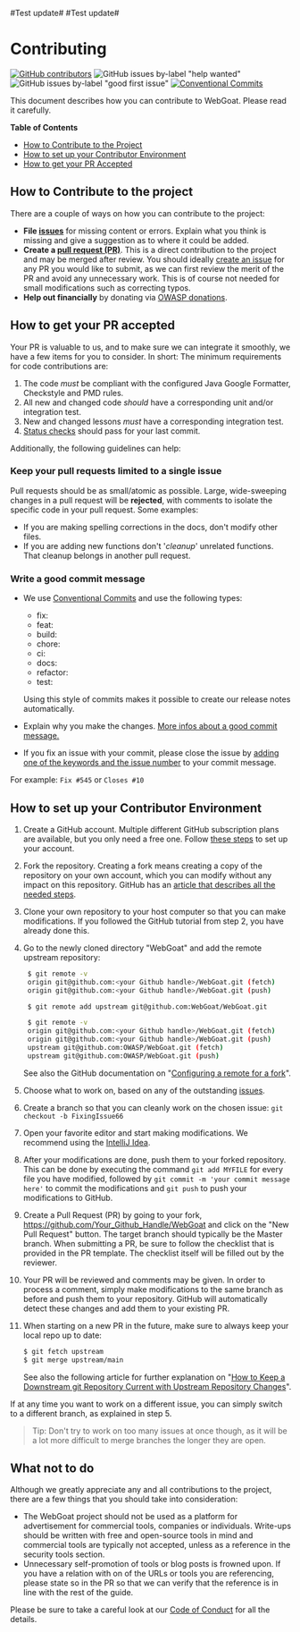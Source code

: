 #Test update#
#Test update#
# Contributing

[![GitHub contributors](https://img.shields.io/github/contributors/WebGoat/WebGoat.svg)](https://github.com/WebGoat/WebGoat/graphs/contributors)
![GitHub issues by-label "help wanted"](https://img.shields.io/github/issues/WebGoat/WebGoat/help%20wanted.svg)
![GitHub issues by-label "good first issue"](https://img.shields.io/github/issues/WebGoat/WebGoat/good%20first%20issue.svg)
[![Conventional Commits](https://img.shields.io/badge/Conventional%20Commits-1.0.0-%23FE5196?logo=conventionalcommits&logoColor=white)](https://conventionalcommits.org)

This document describes how you can contribute to WebGoat. Please read it carefully.

**Table of Contents**

* [How to Contribute to the Project](#how-to-contribute-to-the-project)
* [How to set up your Contributor Environment](#how-to-set-up-your-contributor-environment)
* [How to get your PR Accepted](#how-to-get-your-pr-accepted)

## How to Contribute to the project

There are a couple of ways on how you can contribute to the project:

* **File [issues](https://github.com/WebGoat/WebGoat/issues "Webgoat Issues")** for missing content or errors. Explain what you think is missing and give a suggestion as to where it could be added.
* **Create a [pull request (PR)](https://github.com/WebGoat/WebGoat/pulls "Create a pull request")**. This is a direct contribution to the project and may be merged after review. You should ideally [create an issue](https://github.com/WebGoat/WebGoat/issues "WebGoat Issues") for any PR you would like to submit, as we can first review the merit of the PR and avoid any unnecessary work. This is of course not needed for small modifications such as correcting typos.
* **Help out financially** by donating via [OWASP donations](https://owasp.org/donate/?reponame=www-project-webgoat&title=OWASP+WebGoat).

## How to get your PR accepted

Your PR is valuable to us, and to make sure we can integrate it smoothly, we have a few items for you to consider. In short:
The minimum requirements for code contributions are:

1. The code _must_ be compliant with the configured Java Google Formatter, Checkstyle and PMD rules.
2. All new and changed code _should_ have a corresponding unit and/or integration test.
3. New and changed lessons _must_ have a corresponding integration test.
4. [Status checks](https://docs.github.com/en/github/collaborating-with-pull-requests/collaborating-on-repositories-with-code-quality-features/about-status-checks) should pass for your last commit.

Additionally, the following guidelines can help:

### Keep your pull requests limited to a single issue

Pull requests should be as small/atomic as possible. Large, wide-sweeping changes in a pull request will be **rejected**, with comments to isolate the specific code in your pull request. Some examples:

* If you are making spelling corrections in the docs, don't modify other files.
* If you are adding new functions don't '*cleanup*' unrelated functions. That cleanup belongs in another pull request.

### Write a good commit message

* We use [Conventional Commits](https://www.conventionalcommits.org/en/v1.0.0/) and use the following types:

  - fix:
  - feat:
  - build:
  - chore:
  - ci:
  - docs:
  - refactor:
  - test:

  Using this style of commits makes it possible to create our release notes automatically.

* Explain why you make the changes. [More infos about a good commit message.](https://betterprogramming.pub/stop-writing-bad-commit-messages-8df79517177d)

* If you fix an issue with your commit, please close the issue by [adding one of the keywords and the issue number](https://docs.github.com/en/issues/tracking-your-work-with-issues/linking-a-pull-request-to-an-issue) to your commit message.

For example: `Fix #545` or `Closes #10`

## How to set up your Contributor Environment

1. Create a GitHub account. Multiple different GitHub subscription plans are available, but you only need a free one. Follow [these steps](https://help.github.com/en/articles/signing-up-for-a-new-github-account "Signing up for a new GitHub account") to set up your account.
2. Fork the repository. Creating a fork means creating a copy of the repository on your own account, which you can modify without any impact on this repository. GitHub has an [article that describes all the needed steps](https://help.github.com/en/articles/fork-a-repo "Fork a repo").
3. Clone your own repository to your host computer so that you can make modifications. If you followed the GitHub tutorial from step 2, you have already done this.
4. Go to the newly cloned directory "WebGoat" and add the remote upstream repository:

   ```bash
   	$ git remote -v
   	origin git@github.com:<your Github handle>/WebGoat.git (fetch)
   	origin git@github.com:<your Github handle>/WebGoat.git (push)

   	$ git remote add upstream git@github.com:WebGoat/WebGoat.git

   	$ git remote -v
   	origin git@github.com:<your Github handle>/WebGoat.git (fetch)
   	origin git@github.com:<your Github handle>/WebGoat.git (push)
   	upstream git@github.com:OWASP/WebGoat.git (fetch)
   	upstream git@github.com:OWASP/WebGoat.git (push)
   ```

   See also the GitHub documentation on "[Configuring a remote for a fork](https://docs.github.com/en/free-pro-team@latest/github/collaborating-with-issues-and-pull-requests/configuring-a-remote-for-a-fork "Configuring a remote for a fork")".

5. Choose what to work on, based on any of the outstanding [issues](https://github.com/WebGoat/WebGoat/issues "WebGoat Issues").

6. Create a branch so that you can cleanly work on the chosen issue: `git checkout -b FixingIssue66`

7. Open your favorite editor and start making modifications. We recommend using the [IntelliJ Idea](https://www.jetbrains.com/idea/).

8. After your modifications are done, push them to your forked repository. This can be done by executing the command `git add MYFILE` for every file you have modified, followed by `git commit -m 'your commit message here'` to commit the modifications and `git push` to push your modifications to GitHub.

9. Create a Pull Request (PR) by going to your fork, <https://github.com/Your_Github_Handle/WebGoat> and click on the "New Pull Request" button. The target branch should typically be the Master branch. When submitting a PR, be sure to follow the checklist that is provided in the PR template. The checklist itself will be filled out by the reviewer.

10. Your PR will be reviewed and comments may be given. In order to process a comment, simply make modifications to the same branch as before and push them to your repository. GitHub will automatically detect these changes and add them to your existing PR.

11. When starting on a new PR in the future, make sure to always keep your local repo up to date:

    ```bash
    $ git fetch upstream
    $ git merge upstream/main
    ```

    See also the following article for further explanation on "[How to Keep a Downstream git Repository Current with Upstream Repository Changes](https://medium.com/sweetmeat/how-to-keep-a-downstream-git-repository-current-with-upstream-repository-changes-10b76fad6d97 "How to Keep a Downstream git Repository Current with Upstream Repository Changes")".

If at any time you want to work on a different issue, you can simply switch to a different branch, as explained in step 5.

> Tip: Don't try to work on too many issues at once though, as it will be a lot more difficult to merge branches the longer they are open.

## What not to do

Although we greatly appreciate any and all contributions to the project, there are a few things that you should take into consideration:

* The WebGoat project should not be used as a platform for advertisement for commercial tools, companies or individuals. Write-ups should be written with free and open-source tools in mind and commercial tools are typically not accepted, unless as a reference in the security tools section.
* Unnecessary self-promotion of tools or blog posts is frowned upon. If you have a relation with on of the URLs or tools you are referencing, please state so in the PR so that we can verify that the reference is in line with the rest of the guide.

Please be sure to take a careful look at our [Code of Conduct](https://github.com/WebGoat/WebGoat/blob/master/CODE_OF_CONDUCT.md) for all the details.
